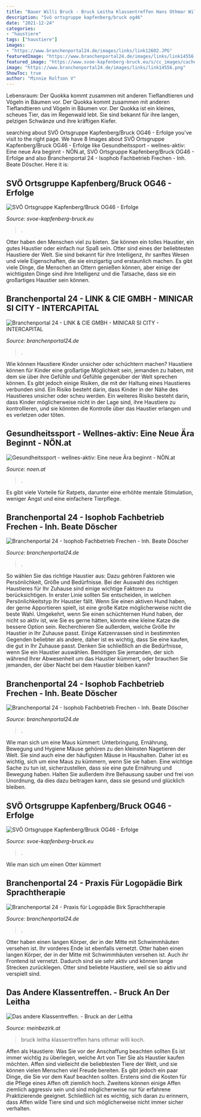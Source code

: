 ```yaml
---
title: "Bauer Willi Bruck - Bruck Leitha Klassentreffen Hans Othmar Willi Koch"
description: "Svö ortsgruppe kapfenberg/bruck og46"
date: "2021-12-24"
categories:
- "haustiere"
tags: ["haustiere"]
images:
- "https://www.branchenportal24.de/images/links/link12602.JPG"
featuredImage: "https://www.branchenportal24.de/images/links/link14556.png"
featured_image: "https://www.svoe-kapfenberg-bruck.eu/s/cc_images/cache_2488778188.jpg?t=1603563851"
image: "https://www.branchenportal24.de/images/links/link14556.png"
ShowToc: true
author: "Minnie Rolfson V"
---
```



Lebensraum: Der Quokka kommt zusammen mit anderen Tieflandtieren und Vögeln in Bäumen vor.
Der Quokka kommt zusammen mit anderen Tieflandtieren und Vögeln in Bäumen vor. Der Quokka ist ein kleines, scheues Tier, das im Regenwald lebt. Sie sind bekannt für ihre langen, pelzigen Schwänze und ihre kräftigen Kiefer.

	

		
searching about SVÖ Ortsgruppe Kapfenberg/Bruck OG46 - Erfolge you've visit to the right page. We have 8 Images about SVÖ Ortsgruppe Kapfenberg/Bruck OG46 - Erfolge like Gesundheitssport - wellnes-aktiv: Eine neue Ära beginnt - NÖN.at, SVÖ Ortsgruppe Kapfenberg/Bruck OG46 - Erfolge and also Branchenportal 24 - Isophob Fachbetrieb Frechen - Inh. Beate Döscher. Here it is:
		
    
## SVÖ Ortsgruppe Kapfenberg/Bruck OG46 - Erfolge

<img loading=lazy src="https://www.svoe-kapfenberg-bruck.eu/s/cc_images/cache_2488778188.jpg?t=1603563851" onerror="this.onerror=null;this.src='https://tse4.mm.bing.net/th?id=OIP.0cy7TUAB-DDiXFfmNWTuNwHaE7&amp;pid=15.1';" alt="SVÖ Ortsgruppe Kapfenberg/Bruck OG46 - Erfolge">

_Source: svoe-kapfenberg-bruck.eu_

>. 

	

Otter haben den Menschen viel zu bieten. Sie können ein tolles Haustier, ein gutes Haustier oder einfach nur Spaß sein.
Otter sind eines der beliebtesten Haustiere der Welt. Sie sind bekannt für ihre Intelligenz, ihr sanftes Wesen und viele Eigenschaften, die sie einzigartig und erstaunlich machen. Es gibt viele Dinge, die Menschen an Ottern genießen können, aber einige der wichtigsten Dinge sind ihre Intelligenz und die Tatsache, dass sie ein großartiges Haustier sein können.

    
## Branchenportal 24 - LINK &amp; CIE GMBH - MINICAR SI CITY - INTERCAPITAL

<img loading=lazy src="https://www.branchenportal24.de/images/links/link12602.JPG" onerror="this.onerror=null;this.src='https://tse4.mm.bing.net/th?id=OIP.2yXaqKuOkxyaxYdKr06PLgHaHD&amp;pid=15.1';" alt="Branchenportal 24 - LINK &amp; CIE GMBH - MINICAR SI CITY - INTERCAPITAL">

_Source: branchenportal24.de_

>. 

	

Wie können Haustiere Kinder unsicher oder schüchtern machen?
Haustiere können für Kinder eine großartige Möglichkeit sein, jemanden zu haben, mit dem sie über ihre Gefühle und Gefühle gegenüber der Welt sprechen können. Es gibt jedoch einige Risiken, die mit der Haltung eines Haustieres verbunden sind. Ein Risiko besteht darin, dass Kinder in der Nähe des Haustieres unsicher oder scheu werden. Ein weiteres Risiko besteht darin, dass Kinder möglicherweise nicht in der Lage sind, ihre Haustiere zu kontrollieren, und sie könnten die Kontrolle über das Haustier erlangen und es verletzen oder töten.

    
## Gesundheitssport - Wellnes-aktiv: Eine Neue Ära Beginnt - NÖN.at

<img loading=lazy src="https://www.noen.at/image/3840x0-jpg/3025852/440_0008_7791626_erls03wellness_aktiv_vorstand_3.jpg" onerror="this.onerror=null;this.src='https://tse3.mm.bing.net/th?id=OIP.TQn2T6pq86j7PFviKtd0nwHaE8&amp;pid=15.1';" alt="Gesundheitssport - wellnes-aktiv: Eine neue Ära beginnt - NÖN.at">

_Source: noen.at_

>. 

	

Es gibt viele Vorteile für Ratpets, darunter eine erhöhte mentale Stimulation, weniger Angst und eine einfachere Tierpflege.

    
## Branchenportal 24 - Isophob Fachbetrieb Frechen - Inh. Beate Döscher

<img loading=lazy src="https://www.branchenportal24.de/images/links/link3895.gif" onerror="this.onerror=null;this.src='https://tse3.mm.bing.net/th?id=OIP.3rxM24etxc--esudq_qQZwAAAA&amp;pid=15.1';" alt="Branchenportal 24 - Isophob Fachbetrieb Frechen - Inh. Beate Döscher">

_Source: branchenportal24.de_

>. 

	

So wählen Sie das richtige Haustier aus: Dazu gehören Faktoren wie Persönlichkeit, Größe und Bedürfnisse.
Bei der Auswahl des richtigen Haustieres für Ihr Zuhause sind einige wichtige Faktoren zu berücksichtigen. In erster Linie sollten Sie entscheiden, in welchen Persönlichkeitstyp Ihr Haustier fällt. Wenn Sie einen aktiven Hund haben, der gerne Apportieren spielt, ist eine große Katze möglicherweise nicht die beste Wahl. Umgekehrt, wenn Sie einen schüchternen Hund haben, der nicht so aktiv ist, wie Sie es gerne hätten, könnte eine kleine Katze die bessere Option sein. Recherchieren Sie außerdem, welche Größe Ihr Haustier in Ihr Zuhause passt. Einige Katzenrassen sind in bestimmten Gegenden beliebter als andere, daher ist es wichtig, dass Sie eine kaufen, die gut in Ihr Zuhause passt. Denken Sie schließlich an die Bedürfnisse, wenn Sie ein Haustier auswählen. Benötigen Sie jemanden, der sich während Ihrer Abwesenheit um das Haustier kümmert, oder brauchen Sie jemanden, der über Nacht bei dem Haustier bleiben kann?

    
## Branchenportal 24 - Isophob Fachbetrieb Frechen - Inh. Beate Döscher

<img loading=lazy src="https://www.branchenportal24.de/images/links/link14556.png" onerror="this.onerror=null;this.src='https://tse2.mm.bing.net/th?id=OIP.3Pai1CFYGap9jCa6tbcFigAAAA&amp;pid=15.1';" alt="Branchenportal 24 - Isophob Fachbetrieb Frechen - Inh. Beate Döscher">

_Source: branchenportal24.de_

>. 

	

Wie man sich um eine Maus kümmert: Unterbringung, Ernährung, Bewegung und Hygiene
Mäuse gehören zu den kleinsten Nagetieren der Welt. Sie sind auch eine der häufigsten Mäuse in Haushalten. Daher ist es wichtig, sich um eine Maus zu kümmern, wenn Sie sie haben. Eine wichtige Sache zu tun ist, sicherzustellen, dass sie eine gute Ernährung und Bewegung haben. Halten Sie außerdem ihre Behausung sauber und frei von Unordnung, da dies dazu beitragen kann, dass sie gesund und glücklich bleiben.

    
## SVÖ Ortsgruppe Kapfenberg/Bruck OG46 - Erfolge

<img loading=lazy src="https://www.svoe-kapfenberg-bruck.eu/s/cc_images/cache_2488761645.jpg?t=1603348314" onerror="this.onerror=null;this.src='https://tse4.mm.bing.net/th?id=OIP.eXIyGm5_OvWuGqNoeost9AHaE7&amp;pid=15.1';" alt="SVÖ Ortsgruppe Kapfenberg/Bruck OG46 - Erfolge">

_Source: svoe-kapfenberg-bruck.eu_

>. 

	

Wie man sich um einen Otter kümmert

    
## Branchenportal 24 - Praxis Für Logopädie Birk Sprachtherapie

<img loading=lazy src="https://www.branchenportal24.de/images/links/link252786.png" onerror="this.onerror=null;this.src='https://tse1.mm.bing.net/th?id=OIP._aTq7Js0c9ySfHbJWMNAtQAAAA&amp;pid=15.1';" alt="Branchenportal 24 - Praxis für Logopädie Birk Sprachtherapie">

_Source: branchenportal24.de_

>. 

	

Otter haben einen langen Körper, der in der Mitte mit Schwimmhäuten versehen ist. Ihr vorderes Ende ist ebenfalls vernetzt.
Otter haben einen langen Körper, der in der Mitte mit Schwimmhäuten versehen ist. Auch ihr Frontend ist vernetzt. Dadurch sind sie sehr aktiv und können lange Strecken zurücklegen. Otter sind beliebte Haustiere, weil sie so aktiv und verspielt sind.

    
## Das Andere Klassentreffen. - Bruck An Der Leitha

<img loading=lazy src="https://media04.meinbezirk.at/article/2016/09/18/1/9219251_XXL.jpg" onerror="this.onerror=null;this.src='https://tse3.mm.bing.net/th?id=OIP.eXv37N9xXI_80WhIcFwm2wHaE7&amp;pid=15.1';" alt="Das andere Klassentreffen. - Bruck an der Leitha">

_Source: meinbezirk.at_

>bruck leitha klassentreffen hans othmar willi koch. 

	

Affen als Haustiere: Was Sie vor der Anschaffung beachten sollten
Es ist immer wichtig zu überlegen, welche Art von Tier Sie als Haustier kaufen möchten. Affen sind vielleicht die beliebtesten Tiere der Welt, und sie können vielen Menschen viel Freude bereiten. Es gibt jedoch ein paar Dinge, die Sie vor dem Kauf beachten sollten. Erstens sind die Kosten für die Pflege eines Affen oft ziemlich hoch. Zweitens können einige Affen ziemlich aggressiv sein und sind möglicherweise nur für erfahrene Praktizierende geeignet. Schließlich ist es wichtig, sich daran zu erinnern, dass Affen wilde Tiere sind und sich möglicherweise nicht immer sicher verhalten.

